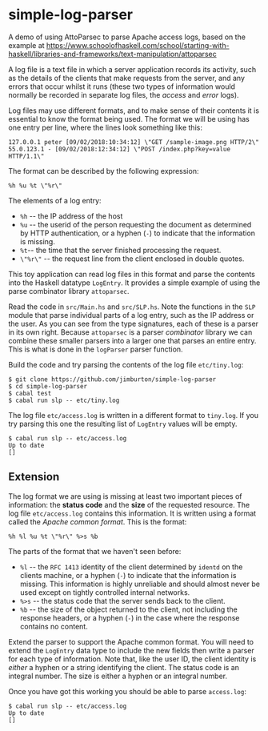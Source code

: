 # simple-log-parser
A demo of using AttoParsec to parse Apache access logs, based on the example at 
https://www.schoolofhaskell.com/school/starting-with-haskell/libraries-and-frameworks/text-manipulation/attoparsec

A log file is a text file in which a server application records its
activity, such as the details of the clients that make requests from
the server, and any errors that occur whilst it runs (these two types
of information would normally be recorded in separate log files, the
*access* and *error* logs).

Log files may use different formats, and to make sense of their 
contents it is essential to know the format being used. The format we will
be using has one entry per line, where the lines look something like
this:

```
127.0.0.1 peter [09/02/2018:10:34:12] \"GET /sample-image.png HTTP/2\" 
55.0.123.1 - [09/02/2018:12:34:12] \"POST /index.php?key=value HTTP/1.1\"
```

The format can be described by the following expression:

```
%h %u %t \"%r\"
```

The elements of a log entry:

+ `%h` -- the IP address of the host
+ `%u` -- the userid of the person requesting the document as
  determined by HTTP authentication, or a hyphen (`-`) to indicate
  that the information is missing.
+ `%t`-- the time that the server finished processing the request.
+ `\"%r\"` -- the request line from the client enclosed in double quotes. 

This toy application can read log files in this format and parse the
contents into the Haskell datatype `LogEntry`. It provides a simple
example of using the parse combinator library `attoparsec`. 

Read the code in `src/Main.hs` and `src/SLP.hs`. Note the functions in
the `SLP` module that parse individual parts of a log entry, such as
the IP address or the user. As you can see from the type signatures,
each of these is a parser in its own right. Because `attoparsec` is a
parser *combinator* library we can combine these smaller parsers into 
a larger one that parses an entire entry. This is what is done in the
`logParser` parser function.

Build the code and try parsing the contents of the log file
`etc/tiny.log`:

```
$ git clone https://github.com/jimburton/simple-log-parser
$ cd simple-log-parser
$ cabal test
$ cabal run slp -- etc/tiny.log
```

The log file `etc/access.log` is written in a different format to `tiny.log`.
If you try parsing this one the resulting list of `LogEntry` values will
be empty.

```
$ cabal run slp -- etc/access.log
Up to date
[]

```

## Extension

The log format we are using is missing at least two important pieces
of information: the **status code** and the **size** of the requested
resource. The log file `etc/access.log` contains this information. It
is written using a format called the *Apache common format*. This is
the format:

```
%h %l %u %t \"%r\" %>s %b
```

The parts of the format that we haven't seen before:

+ `%l` -- the `RFC 1413` identity of the client determined by `identd`
  on the clients machine, or a hyphen (`-`) to indicate that the
  information is missing. This information is highly unreliable and
  should almost never be used except on tightly controlled internal
  networks.
+ `%>s` -- the status code that the server sends back to the client. 
+ `%b` -- the size of the object returned to the client, not including
  the response headers, or a hyphen (`-`) in the case where the response 
  contains no content.

Extend the parser to support the Apache common format. You will need
to extend the `LogEntry` data type to include the new fields then
write a parser for each type of information. Note that, like the user
ID, the client identity is *either* a hyphen or a string identifying
the client. The status code is an integral number. The size is either
a hyphen or an integral number.


Once you have got this working you should be able to parse
`access.log`:

```
$ cabal run slp -- etc/access.log
Up to date
[]
```

